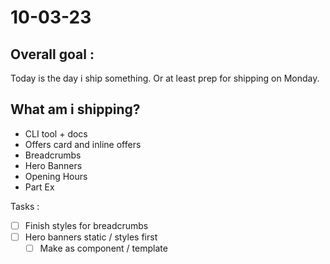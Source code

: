 # 10-03-23

## Overall goal :
Today is the day i ship something. Or at least prep for shipping on Monday.

## What am i shipping?
- CLI tool + docs
- Offers card and inline offers
- Breadcrumbs
- Hero Banners
- Opening Hours
- Part Ex

Tasks :
- [ ] Finish styles for breadcrumbs
- [ ] Hero banners static / styles first
  - [ ] Make as component / template
<!-- - [ ] Opening Hours - v1
  - [ ] Make as component / template -->